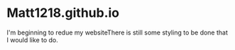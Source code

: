 # Matt1218.github.io

I'm beginning to redue my websiteThere is still some styling to be done that I would like to do.
